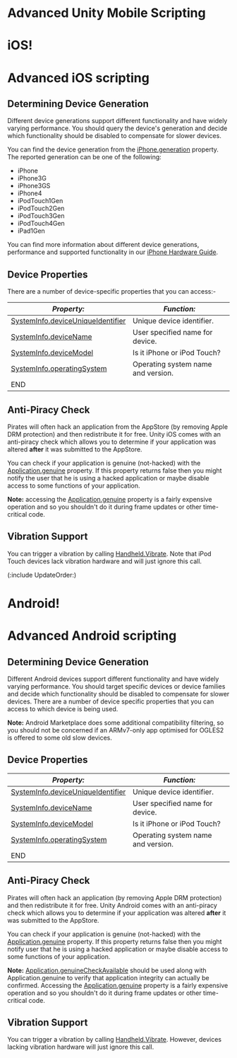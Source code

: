 Advanced Unity Mobile Scripting
===============================

<a id="iOS"></a>
iOS!
====

Advanced iOS scripting
======================

Determining Device Generation
-----------------------------

Different device generations support different functionality and have widely varying performance. You should query the device's generation and decide which functionality should be disabled to compensate for slower devices.

You can find the device generation from the [iPhone.generation](scriptref:iphone-generation.html.html) property. The reported generation can be one of the following:
* <span class=component>iPhone</span>
* <span class=component>iPhone3G</span>
* <span class=component>iPhone3GS</span>
* <span class=component>iPhone4</span>
* <span class=component>iPodTouch1Gen</span>
* <span class=component>iPodTouch2Gen</span>
* <span class=component>iPodTouch3Gen</span>
* <span class=component>iPodTouch4Gen</span>
* <span class=component>iPad1Gen</span>


You can find more information about different device generations, performance and supported functionality in our [iPhone Hardware Guide](main.iphone-hardware.html).


Device Properties
-----------------

There are a number of device-specific properties that you can access:-

|**_Property:_** |**_Function:_** |
|--|--|
|<span class=component>[SystemInfo.deviceUniqueIdentifier](scriptref:systeminfo-deviceuniqueidentifier.html.html)</span> |Unique device identifier.
|<span class=component>[SystemInfo.deviceName](scriptref:systeminfo-devicename.html.html)</span> |User specified name for device.
|<span class=component>[SystemInfo.deviceModel](scriptref:systeminfo-devicemodel.html.html)</span> |Is it iPhone or iPod Touch?
|<span class=component>[SystemInfo.operatingSystem](scriptref:systeminfo-operatingsystem.html.html)</span> |Operating system name and version.
|END


Anti-Piracy Check
-----------------

Pirates will often hack an application from the AppStore (by removing Apple DRM protection) and then redistribute it for free. Unity iOS comes with an anti-piracy check which allows you to determine if your application was altered __after__ it was submitted to the AppStore.

You can check if your application is genuine (not-hacked) with the [Application.genuine](scriptref:application-genuine.html.html) property. If this property returns <span class=keyword>false</span> then you might notify the user that he is using a hacked application or maybe disable access to some functions of your application.

__Note:__ accessing the [Application.genuine](scriptref:application-genuine.html.html) property is a fairly expensive operation and so you shouldn't do it during frame updates or other time-critical code. 


Vibration Support
-----------------

You can trigger a vibration by calling [Handheld.Vibrate](scriptref:handheld.vibrate.html.html). Note that iPod Touch devices lack vibration hardware and will just ignore this call.

(:include UpdateOrder:)


<a id="Android"></a>
Android!
========

Advanced Android scripting
==========================

Determining Device Generation
-----------------------------

Different Android devices support different functionality and have widely varying performance. You should target specific devices or device families and decide which functionality should be disabled to compensate for slower devices. There are a number of device specific properties that you can access to which device is being used.

__Note:__ Android Marketplace does some additional compatibility filtering, so you should not be concerned if an ARMv7-only app optimised for OGLES2 is offered to some old slow devices.

Device Properties
-----------------


|**_Property:_** |**_Function:_** |
|--|--|
|<span class=component>[SystemInfo.deviceUniqueIdentifier](scriptref:systeminfo-deviceuniqueidentifier.html.html)</span> |Unique device identifier.
|<span class=component>[SystemInfo.deviceName](scriptref:systeminfo-devicename.html.html)</span> |User specified name for device.
|<span class=component>[SystemInfo.deviceModel](scriptref:systeminfo-devicemodel.html.html)</span> |Is it iPhone or iPod Touch?
|<span class=component>[SystemInfo.operatingSystem](scriptref:systeminfo-operatingsystem.html.html)</span> |Operating system name and version.
|END


Anti-Piracy Check
-----------------

Pirates will often hack an application (by removing Apple DRM protection) and then redistribute it for free. Unity Android comes with an anti-piracy check which allows you to determine if your application was altered __after__ it was submitted to the AppStore.

You can check if your application is genuine (not-hacked) with the [Application.genuine](scriptref:application-genuine.html.html) property. If this property returns <span class=keyword>false</span> then you might notify user that he is using a hacked application or maybe disable access to some functions of your application.

__Note:__ [Application.genuineCheckAvailable](scriptref:application-genuinecheckavailable.html.html) should be used along with <span class=keyword>Application.genuine</span> to verify that application integrity can actually be confirmed. Accessing the [Application.genuine](scriptref:application-genuine.html.html) property is a fairly expensive operation and so you shouldn't do it during frame updates or other time-critical code. 


Vibration Support
-----------------

You can trigger a vibration by calling [Handheld.Vibrate](scriptref:handheld.vibrate.html.html). However, devices lacking vibration hardware will just ignore this call.

